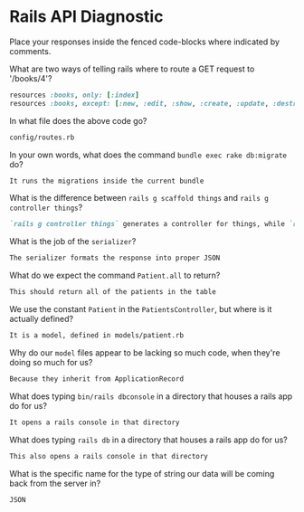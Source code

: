 # Rails API Diagnostic

Place your responses inside the fenced code-blocks where indicated by comments.


What are two ways of telling rails where to route a GET request to '/books/4'?

```rb
resources :books, only: [:index]
resources :books, except: [:new, :edit, :show, :create, :update, :destroy]
```

In what file does the above code go?

```md
config/routes.rb
```

In your own words, what does the command `bundle exec rake db:migrate` do?

```md
It runs the migrations inside the current bundle
```

What is the difference between `rails g scaffold things` and
`rails g controller things`?

```md
`rails g controller things` generates a controller for things, while `rails g scaffold things` generates a model, migration, controller, and views for things.
```

What is the job of the `serializer`?

```md
The serializer formats the response into proper JSON
```

What do we expect the command `Patient.all` to return?

```md
This should return all of the patients in the table
```

We use the constant `Patient` in the `PatientsController`, but where is it
actually defined?

```md
It is a model, defined in models/patient.rb
```

Why do our `model` files appear to be lacking so much code, when they're doing
so much for us?

```md
Because they inherit from ApplicationRecord
```

What does typing `bin/rails dbconsole` in a directory that houses a rails app do for
us?

```md
It opens a rails console in that directory
```

What does typing `rails db` in a directory that houses a rails app do for us?

```md
This also opens a rails console in that directory
```

What is the specific name for the type of string our data will be coming back
from the server in?

```md
JSON
```
